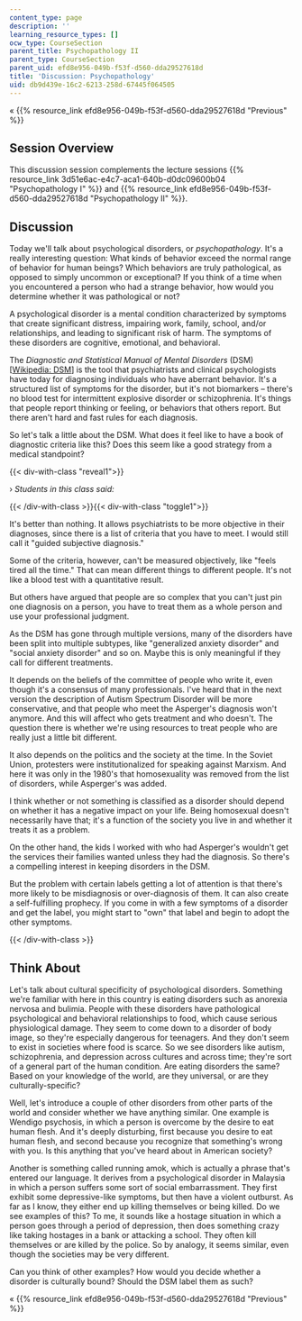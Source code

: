 ```yaml
---
content_type: page
description: ''
learning_resource_types: []
ocw_type: CourseSection
parent_title: Psychopathology II
parent_type: CourseSection
parent_uid: efd8e956-049b-f53f-d560-dda29527618d
title: 'Discussion: Psychopathology'
uid: db9d439e-16c2-6213-258d-67445f064505
---
```


« {{% resource_link efd8e956-049b-f53f-d560-dda29527618d "Previous" %}}

Session Overview
----------------

This discussion session complements the lecture sessions {{% resource_link 3d51e6ac-e4c7-aca1-640b-d0dc09600b04 "Psychopathology I" %}} and {{% resource_link efd8e956-049b-f53f-d560-dda29527618d "Psychopathology II" %}}.

Discussion
----------

Today we'll talk about psychological disorders, or _psychopathology_. It's a really interesting question: What kinds of behavior exceed the normal range of behavior for human beings? Which behaviors are truly pathological, as opposed to simply uncommon or exceptional? If you think of a time when you encountered a person who had a strange behavior, how would you determine whether it was pathological or not?

A psychological disorder is a mental condition characterized by symptoms that create significant distress, impairing work, family, school, and/or relationships, and leading to significant risk of harm. The symptoms of these disorders are cognitive, emotional, and behavioral.

The _Diagnostic and Statistical Manual of Mental Disorders_ (DSM) \[[Wikipedia: DSM](http://en.wikipedia.org/wiki/Diagnostic_and_Statistical_Manual_of_Mental_Disorders)\] is the tool that psychiatrists and clinical psychologists have today for diagnosing individuals who have aberrant behavior. It's a structured list of symptoms for the disorder, but it's not biomarkers – there's no blood test for intermittent explosive disorder or schizophrenia. It's things that people report thinking or feeling, or behaviors that others report. But there aren't hard and fast rules for each diagnosis.

So let's talk a little about the DSM. What does it feel like to have a book of diagnostic criteria like this? Does this seem like a good strategy from a medical standpoint?

{{< div-with-class "reveal1">}}

› _Students in this class said:_

{{< /div-with-class >}}{{< div-with-class "toggle1">}}

It's better than nothing. It allows psychiatrists to be more objective in their diagnoses, since there is a list of criteria that you have to meet. I would still call it "guided subjective diagnosis."

Some of the criteria, however, can't be measured objectively, like "feels tired all the time." That can mean different things to different people. It's not like a blood test with a quantitative result.

But others have argued that people are so complex that you can't just pin one diagnosis on a person, you have to treat them as a whole person and use your professional judgment.

As the DSM has gone through multiple versions, many of the disorders have been split into multiple subtypes, like "generalized anxiety disorder" and "social anxiety disorder" and so on. Maybe this is only meaningful if they call for different treatments.

It depends on the beliefs of the committee of people who write it, even though it's a consensus of many professionals. I've heard that in the next version the description of Autism Spectrum Disorder will be more conservative, and that people who meet the Asperger's diagnosis won't anymore. And this will affect who gets treatment and who doesn't. The question there is whether we're using resources to treat people who are really just a little bit different.

It also depends on the politics and the society at the time. In the Soviet Union, protesters were institutionalized for speaking against Marxism. And here it was only in the 1980's that homosexuality was removed from the list of disorders, while Asperger's was added.

I think whether or not something is classified as a disorder should depend on whether it has a negative impact on your life. Being homosexual doesn't necessarily have that; it's a function of the society you live in and whether it treats it as a problem.

On the other hand, the kids I worked with who had Asperger's wouldn't get the services their families wanted unless they had the diagnosis. So there's a compelling interest in keeping disorders in the DSM.

But the problem with certain labels getting a lot of attention is that there's more likely to be misdiagnosis or over-diagnosis of them. It can also create a self-fulfilling prophecy. If you come in with a few symptoms of a disorder and get the label, you might start to "own" that label and begin to adopt the other symptoms.

{{< /div-with-class >}}

Think About
-----------

Let's talk about cultural specificity of psychological disorders. Something we're familiar with here in this country is eating disorders such as anorexia nervosa and bulimia. People with these disorders have pathological psychological and behavioral relationships to food, which cause serious physiological damage. They seem to come down to a disorder of body image, so they're especially dangerous for teenagers. And they don't seem to exist in societies where food is scarce. So we see disorders like autism, schizophrenia, and depression across cultures and across time; they're sort of a general part of the human condition. Are eating disorders the same? Based on your knowledge of the world, are they universal, or are they culturally-specific?

Well, let's introduce a couple of other disorders from other parts of the world and consider whether we have anything similar. One example is Wendigo psychosis, in which a person is overcome by the desire to eat human flesh. And it's deeply disturbing, first because you desire to eat human flesh, and second because you recognize that something's wrong with you. Is this anything that you've heard about in American society?

Another is something called running amok, which is actually a phrase that's entered our language. It derives from a psychological disorder in Malaysia in which a person suffers some sort of social embarrassment. They first exhibit some depressive-like symptoms, but then have a violent outburst. As far as I know, they either end up killing themselves or being killed. Do we see examples of this? To me, it sounds like a hostage situation in which a person goes through a period of depression, then does something crazy like taking hostages in a bank or attacking a school. They often kill themselves or are killed by the police. So by analogy, it seems similar, even though the societies may be very different.

Can you think of other examples? How would you decide whether a disorder is culturally bound? Should the DSM label them as such?

« {{% resource_link efd8e956-049b-f53f-d560-dda29527618d "Previous" %}}